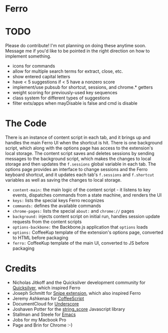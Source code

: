 # Ferro

# TODO

Please do contribute! I'm not planning on doing these anytime soon. Message me if you'd like to be pointed in the right direction on how to implement something.

* icons for commands
* allow for multiple search terms for extract, close, etc.
* show entered capital letters
* have < 5 suggestions if < 5 have a nonzero score
* implement/use pubsub for shortcut, sessions, and chrome.* getters
* weight scoring for previously-used key sequences
* class system for different types of suggestions
* filter exts/apps when mayDisable is false and cmd is disable

# The Code

There is an instance of content script in each tab, and it brings up and handles the main Ferro UI when the shortcut is hit. There is one background script, which along with the options page has access to the extension's local storage. The content script saves and deletes sessions by sending messages to the background script, which makes the changes to local storage and then updates the `f.sessions` global variable in each tab. The options page provides an interface to change sessions and the Ferro keyboard shortcut, and it updates each tab's `f.sessions` and `f.shortcut` variables as well as saving the changes to local storage. 

* `content-main:` the main logic of the content script - it listens to key events, dispatches commands from a state machine, and renders the UI
* `keys:` lists the special keys Ferro recognizes
* `commands:` defines the available commands
* `chrome-pages:` lists the special `about:` and `chrome://` pages
* `background:` injects content script on initial run, handles session update requests from the content scripts
* `options-backbone:` the Backbone.js application that `options` loads
* `options:` CoffeeKup template of the extension's options page, converted to HTML before packaging
* `ferro:` CoffeeKup template of the main UI, converted to JS before packaging

# Credits

 - Nicholas Jitkoff and the Quicksilver development community for [Quicksilver](http://qsapp.com/), which inspired Ferro
 - Joseph Schmitt for [Snipe extension](https://github.com/josephschmitt/Snipe), which also inspired Ferro
 - Jeremy Ashkenas for [CoffeeScript](http://jashkenas.github.com/coffee-script/)
 - DocumentCloud for [Underscore](http://documentcloud.github.com/underscore/)
 - Joshaven Potter for the [string_score](https://github.com/joshaven/string_score) Javascript library
 - Stallman and Steele for [Emacs](http://www.gnu.org/software/emacs/)
 - Jobs for my Macbook Pro
 - Page and Brin for Chrome :-)
